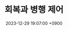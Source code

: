 ---
layout: post
title:  "회복과 병행 제어"
date:   2023-12-29 19:07:00 +0900
categories: 이론&nbsp;-&nbsp;데이터베이스
---